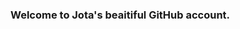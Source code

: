 ### Welcome to Jota's beaitiful GitHub account.
<!--
**srjotaf/srjotaf** is a ✨ _special_ ✨ repository because its `README.md` (this file) appears on your GitHub profile.

In my ID documents my name is João Francisco, however ever since I'm a toddler I've been Jota (which is the tenth letter of the alphabet in portuguese), so call me Jota. I'm from Brasil, and a bachelor student of electrical engineering at @USP. 

- 🔭 I’m currently working on personal projects for learning and also on some neat ideas for automation of administrative tasks for the Electric FSAE team @EESC-USP-TUPA which I am a member.
- 🌱 I’m currently learning some very basic Python and several Python related subjects such as Pandas and Jupyter notebooks. But I'm also interested in the near future to take a shot at other languages such as C++, Java, or Javascript.
- 📫 How to reach me: jotafrancisco10@gmail.com
- 😄 Pronouns: He/him

